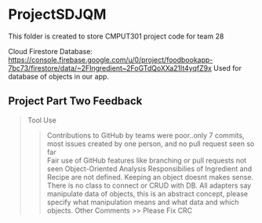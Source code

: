 # ProjectSDJQM
This folder is created to store CMPUT301 project code for team 28

Cloud Firestore Database:
https://console.firebase.google.com/u/0/project/foodbookapp-7bc73/firestore/data/~2FIngredient~2FoGTdQoXXa21lt4yqfZ9x
Used for database of objects in our app.

## Project Part Two Feedback

> Tool Use
 >> Contributions to GitHub by teams were poor..only 7 commits, most issues created by one person, and no pull request seen so far                                                                                           
 >> Fair use of GitHub features like branching or pull requests not seen
> Object-Oriented Analysis
 >> Responsibilies of Ingredient and Recipe are not defined. Keeping an object doesnt makes sense. There is no class to connect or CRUD with DB. 
 >> All adapters say manipulate data of objects, this is an abstract concept, please specify what manipulation means and what data and which objects.
> Other Comments
    >> Please Fix CRC
